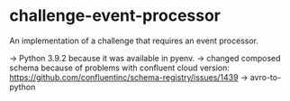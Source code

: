 # challenge-event-processor
An implementation of a challenge that requires an event processor.

-> Python 3.9.2 because it was available in pyenv.
-> changed composed schema because of problems with confluent cloud version: https://github.com/confluentinc/schema-registry/issues/1439
-> avro-to-python